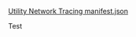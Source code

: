 [Utility Network Tracing manifest.json](https://esricanada.github.io/wab/customwidgets/UtilityNetwork/manifest.json)

Test
